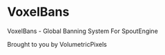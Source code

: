 VoxelBans
=========

VoxelBans - Global Banning System For SpoutEngine

Brought to you by VolumetricPixels